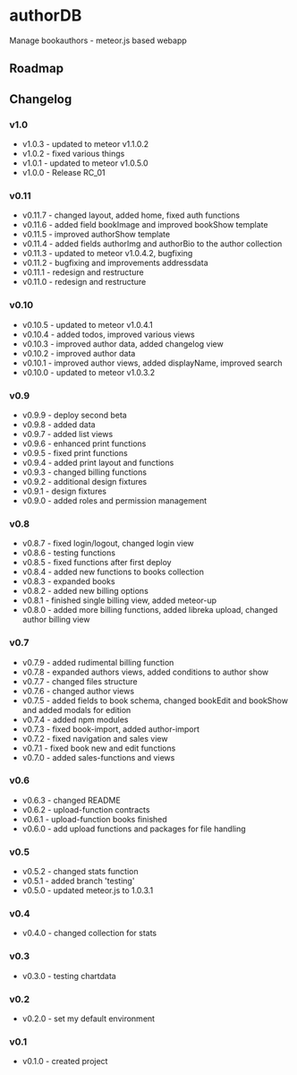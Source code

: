 # authorDB
Manage bookauthors - meteor.js based webapp

## Roadmap



## Changelog

### v1.0
- v1.0.3 - updated to meteor v1.1.0.2 
- v1.0.2 - fixed various things
- v1.0.1 - updated to meteor v1.0.5.0 
- v1.0.0 - Release RC_01

### v0.11
- v0.11.7 - changed layout, added home, fixed auth functions
- v0.11.6 - added field bookImage and improved bookShow template
- v0.11.5 - improved authorShow template
- v0.11.4 - added fields authorImg and authorBio to the author collection
- v0.11.3 - updated to meteor v1.0.4.2, bugfixing
- v0.11.2 - bugfixing and improvements addressdata
- v0.11.1 - redesign and restructure 
- v0.11.0 - redesign and restructure 

### v0.10
- v0.10.5 - updated to meteor v1.0.4.1 
- v0.10.4 - added todos, improved various views
- v0.10.3 - improved author data, added changelog view
- v0.10.2 - improved author data
- v0.10.1 - improved author views, added displayName, improved search
- v0.10.0 - updated to meteor v1.0.3.2 

### v0.9
- v0.9.9 - deploy second beta
- v0.9.8 - added data
- v0.9.7 - added list views
- v0.9.6 - enhanced print functions
- v0.9.5 - fixed print functions
- v0.9.4 - added print layout and functions
- v0.9.3 - changed billing functions
- v0.9.2 - additional design fixtures
- v0.9.1 - design fixtures
- v0.9.0 - added roles and permission management

### v0.8
- v0.8.7 - fixed login/logout, changed login view
- v0.8.6 - testing functions
- v0.8.5 - fixed functions after first deploy
- v0.8.4 - added new functions to books collection
- v0.8.3 - expanded books
- v0.8.2 - added new billing options
- v0.8.1 - finished single billing view, added meteor-up
- v0.8.0 - added more billing functions, added libreka upload, changed author billing view 

### v0.7
- v0.7.9 - added rudimental billing function
- v0.7.8 - expanded authors views, added conditions to author show
- v0.7.7 - changed files structure
- v0.7.6 - changed author views
- v0.7.5 - added fields to book schema, changed bookEdit and bookShow and added modals for edition
- v0.7.4 - added npm modules
- v0.7.3 - fixed book-import, added author-import
- v0.7.2 - fixed navigation and sales view
- v0.7.1 - fixed book new and edit functions
- v0.7.0 - added sales-functions and views

### v0.6
- v0.6.3 - changed README
- v0.6.2 - upload-function contracts
- v0.6.1 - upload-function books finished
- v0.6.0 - add upload functions and packages for file handling 

### v0.5
- v0.5.2 - changed stats function
- v0.5.1 - added branch 'testing'
- v0.5.0 - updated meteor.js to 1.0.3.1

### v0.4
- v0.4.0 - changed collection for stats

### v0.3
- v0.3.0 - testing chartdata

### v0.2
- v0.2.0 - set my default environment

### v0.1
- v0.1.0 - created project
